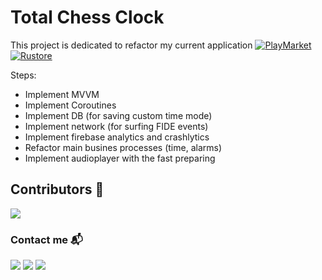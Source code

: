 # Total Chess Clock

This project is dedicated to refactor my current application [![PlayMarket](https://img.shields.io/badge/GooglePlay-green.svg?style=plastic&logo=googleplay)](https://play.google.com/store/apps/details?id=com.hellcorp.chessclocks) [![Rustore](https://img.shields.io/badge/Rustore-blue.svg?style=plastic&logo=Rustore)](https://apps.rustore.ru/app/com.hellcorp.chessclocks)

Steps: 
- Implement MVVM 
- Implement Coroutines
- Implement DB (for saving custom time mode)
- Implement network (for surfing FIDE events)
- Implement firebase analytics and crashlytics
- Refactor main busines processes (time, alarms)
- Implement audioplayer with the fast preparing


## Contributors 📢

<a href="https://github.com/TotalChessClock/RuskoRadio/graphs/contributors">
    <img src="https://contrib.rocks/image?repo=GoetzDeBouville/TotalChessClock"/>
</a>

### Contact me  📬

<p align="left">

[![](https://img.shields.io/badge/LinkedIn-0077B5?style=for-the-badge&logo=linkedin&logoColor=white)](https://www.linkedin.com/in/aleksey-zinchenko-9b3760252/)
[![](https://img.shields.io/badge/Telegram-0077B5?style=for-the-badge&logo=telegram&logoColor=white)](https://t.me/heoderer)
[![](https://img.shields.io/badge/Facebook-0077B5?style=for-the-badge&logo=facebook&logoColor=white)](https://www.facebook.com/double.conscience)
</p>
